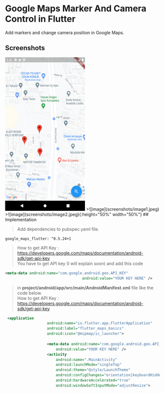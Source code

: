 
# Google Maps Marker And Camera Control in Flutter  
  
Add markers and change camera position in Google Maps.   

## Screenshots

 <img src="screenshots/image1.jpeg"  height="500" width="260"/>
>![image](screenshots/image1.jpeg)
>![image](screenshots/image2.jpeg){:height="50%" width="50%"}
## Implementation  
  
> Add dependencies to pubspec.yaml file.  
  
<pre><code>google_maps_flutter: ^0.5.24+1</code></pre>  
>How to get API Key :  https://developers.google.com/maps/documentation/android-sdk/get-api-key  
> You have to get API key (I will explain soon) and add this code   

```xml  
<meta-data android:name="com.google.android.geo.API_KEY"  
                                   android:value="YOUR KEY HERE" /> 
```                      
> in **project/android/app/src/main/AndroidManifest.xml** file like the code below.  <br>
>How to get API Key :  https://developers.google.com/maps/documentation/android-sdk/get-api-key  
  
```xml
 <application
                   android:name="io.flutter.app.FlutterApplication"
                   android:label="flutter_maps_basics"
                   android:icon="@mipmap/ic_launcher">
           
                   <meta-data android:name="com.google.android.geo.API_KEY"
                       android:value="YOUR KEY HERE" />
                   <activity
                       android:name=".MainActivity"
                       android:launchMode="singleTop"
                       android:theme="@style/LaunchTheme"
                       android:configChanges="orientation|keyboardHidden|keyboard|screenSize|smallestScreenSize|locale|layoutDirection|fontScale|screenLayout|density|uiMode"
                       android:hardwareAccelerated="true"
                       android:windowSoftInputMode="adjustResize">
                       
```

